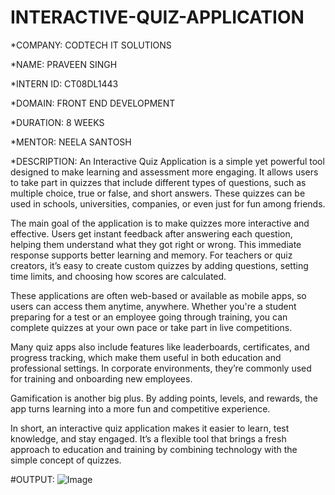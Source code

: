 # INTERACTIVE-QUIZ-APPLICATION

*COMPANY: CODTECH IT SOLUTIONS

*NAME: PRAVEEN SINGH

*INTERN ID: CT08DL1443

*DOMAIN: FRONT END DEVELOPMENT

*DURATION: 8 WEEKS

*MENTOR: NEELA SANTOSH

*DESCRIPTION: 
An Interactive Quiz Application is a simple yet powerful tool designed to make learning and assessment more engaging. It allows users to take part in quizzes that include different types of questions, such as multiple choice, true or false, and short answers. These quizzes can be used in schools, universities, companies, or even just for fun among friends.

The main goal of the application is to make quizzes more interactive and effective. Users get instant feedback after answering each question, helping them understand what they got right or wrong. This immediate response supports better learning and memory. For teachers or quiz creators, it’s easy to create custom quizzes by adding questions, setting time limits, and choosing how scores are calculated.

These applications are often web-based or available as mobile apps, so users can access them anytime, anywhere. Whether you're a student preparing for a test or an employee going through training, you can complete quizzes at your own pace or take part in live competitions.

Many quiz apps also include features like leaderboards, certificates, and progress tracking, which make them useful in both education and professional settings. In corporate environments, they’re commonly used for training and onboarding new employees.

Gamification is another big plus. By adding points, levels, and rewards, the app turns learning into a more fun and competitive experience.

In short, an interactive quiz application makes it easier to learn, test knowledge, and stay engaged. It’s a flexible tool that brings a fresh approach to education and training by combining technology with the simple concept of quizzes.

#OUTPUT:
![Image](https://github.com/user-attachments/assets/4cd5b5d6-3bb9-47f6-a64a-6f320826ae97)
